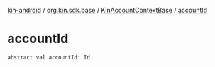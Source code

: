 [kin-android](../../index.md) / [org.kin.sdk.base](../index.md) / [KinAccountContextBase](index.md) / [accountId](./account-id.md)

# accountId

`abstract val accountId: Id`